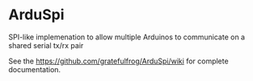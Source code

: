 ArduSpi
=======

SPI-like implemenation to allow multiple Arduinos to communicate on a shared serial tx/rx pair

See the https://github.com/gratefulfrog/ArduSpi/wiki for complete documentation.
